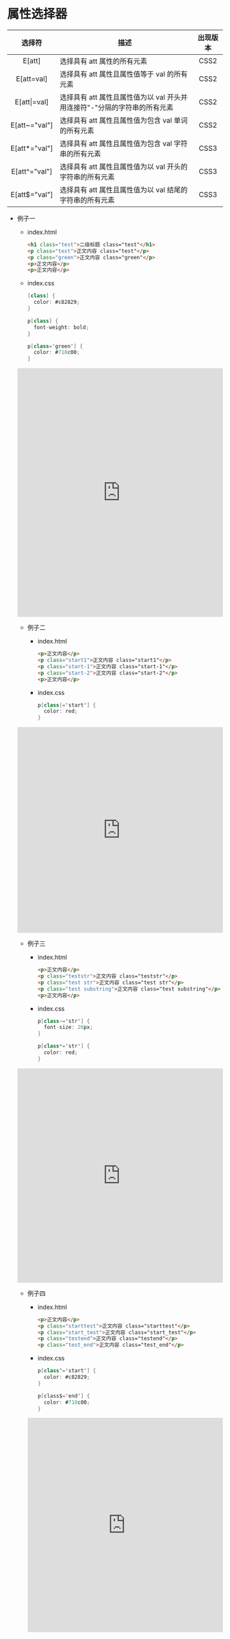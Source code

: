 # 属性选择器

|      选择符      | 描述                                                                      | 出现版本 |
| :--------------: | ------------------------------------------------------------------------- | :------: |
|      E[att]      | 选择具有 att 属性的所有元素                                               |   CSS2   |
|    E[att=val]    | 选择具有 att 属性且属性值等于 val 的所有元素                              |   CSS2   |
| E[att&#124;=val] | 选择具有 att 属性且属性值为以 val 开头并用连接符"-"分隔的字符串的所有元素 |   CSS2   |
|  E[att~="val"]   | 选择具有 att 属性且属性值为包含 val 单词的所有元素                        |   CSS2   |
|  E[att*="val"]   | 选择具有 att 属性且属性值为包含 val 字符串的所有元素                      |   CSS3   |
|  E[att^="val"]   | 选择具有 att 属性且属性值为以 val 开头的字符串的所有元素                  |   CSS3   |
|  E[att$="val"]   | 选择具有 att 属性且属性值为以 val 结尾的字符串的所有元素                  |   CSS3   |

- 例子一

  - index.html

    ```html
    <h1 class="test">二级标题 class="test"</h1>
    <p class="test">正文内容 class="test"</p>
    <p class="green">正文内容 class="green"</p>
    <p>正文内容</p>
    <p>正文内容</p>
    ```

  - index.css

    ```cs
    [class] {
      color: #c82829;
    }

    p[class] {
      font-weight: bold;
    }

    p[class='green'] {
      color: #718c00;
    }
    ```
  <iframe height="580" style="width: 100%;" scrolling="no" title="css 属性选择器" src="https://codepen.io/347830076/embed/ZEWXpvo?height=265&theme-id=dark&default-tab=html,result" frameborder="no" loading="lazy" allowtransparency="true" allowfullscreen="true">
  See the Pen <a href='https://codepen.io/347830076/pen/ZEWXpvo'>css 属性选择器</a> by cylyiou
  (<a href='https://codepen.io/347830076'>@347830076</a>) on <a href='https://codepen.io'>CodePen</a>.
</iframe>

- 例子二

  - index.html

    ```html
    <p>正文内容</p>
    <p class="start1">正文内容 class="start1"</p>
    <p class="start-1">正文内容 class="start-1"</p>
    <p class="start-2">正文内容 class="start-2"</p>
    <p>正文内容</p>
    ```

  - index.css

    ```cs
    p[class|='start'] {
      color: red;
    }
    ```

<iframe height="480" style="width: 100%;" scrolling="no" title="css 属性选择器2" src="https://codepen.io/347830076/embed/QWNqKmq?height=265&theme-id=dark&default-tab=html,result" frameborder="no" loading="lazy" allowtransparency="true" allowfullscreen="true">
  See the Pen <a href='https://codepen.io/347830076/pen/QWNqKmq'>css 属性选择器2</a> by cylyiou
  (<a href='https://codepen.io/347830076'>@347830076</a>) on <a href='https://codepen.io'>CodePen</a>.
</iframe>

- 例子三

  - index.html

    ```html
    <p>正文内容</p>
    <p class="teststr">正文内容 class="teststr"</p>
    <p class="test str">正文内容 class="test str"</p>
    <p class="test substring">正文内容 class="test substring"</p>
    <p>正文内容</p>
    ```

  - index.css

    ```cs
    p[class~='str'] {
      font-size: 26px;
    }

    p[class*='str'] {
      color: red;
    }
    ```

<iframe height="500" style="width: 100%;" scrolling="no" title="css 属性选择器3" src="https://codepen.io/347830076/embed/NWNaRmw?height=265&theme-id=dark&default-tab=html,result" frameborder="no" loading="lazy" allowtransparency="true" allowfullscreen="true">
  See the Pen <a href='https://codepen.io/347830076/pen/NWNaRmw'>css 属性选择器3</a> by cylyiou
  (<a href='https://codepen.io/347830076'>@347830076</a>) on <a href='https://codepen.io'>CodePen</a>.
</iframe>

- 例子四

  - index.html

    ```html
    <p>正文内容</p>
    <p class="starttest">正文内容 class="starttest"</p>
    <p class="start_test">正文内容 class="start_test"</p>
    <p class="testend">正文内容 class="testend"</p>
    <p class="test_end">正文内容 class="test_end"</p>
    ```

  - index.css

    ```cs
    p[class^='start'] {
      color: #c82829;
    }

    p[class$='end'] {
      color: #718c00;
    }
    ```
  <iframe height="500" style="width: 100%;" scrolling="no" title="css 属性选择器4" src="https://codepen.io/347830076/embed/XWdeNWQ?height=265&theme-id=dark&default-tab=html,result" frameborder="no" loading="lazy" allowtransparency="true" allowfullscreen="true">
  See the Pen <a href='https://codepen.io/347830076/pen/XWdeNWQ'>css 属性选择器4</a> by cylyiou
  (<a href='https://codepen.io/347830076'>@347830076</a>) on <a href='https://codepen.io'>CodePen</a>.
</iframe>
